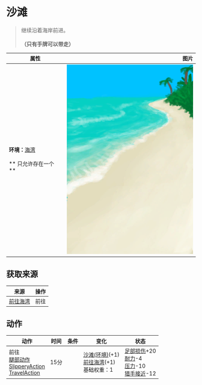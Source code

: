 # 沙滩  
> 继续沿着海岸前进。<br><br><b>（只有手牌可以带走）</b>  
  
  属性  |   图片   
 ----  |  ----:   
 **环境：**[海湾](Bay.md)<br><br>** 只允许存在一个 **  |  ![](Sprite/Beach.png)   
  
## 获取来源  
来源  |  操作  
----  |  ----  
[前往海湾](Path_BeachToBay.md)  |  前往  
## 动作  
动作  |  时间  |  条件  |  变化  |  状态  
----  |  ----  |  ----  |  ----  |  ----  
前往<br>[腿部动作](LegAction.md)<br>[SlipperyAction](SlipperyAction.md)<br>[TravelAction](TravelAction.md)  |  15分  |    |  [沙滩(环境)](Env_Beach.md)(+1)<br>[前往海湾](Path_BeachToBay.md)(+1)<br>基础权重：1<br>  |  [足部损伤](FootDamage.md)+20<br>[耐力](Stamina.md)-4<br>[压力](Stress.md)-10<br>[猎手接近](HuntersProximity.md)-12  
